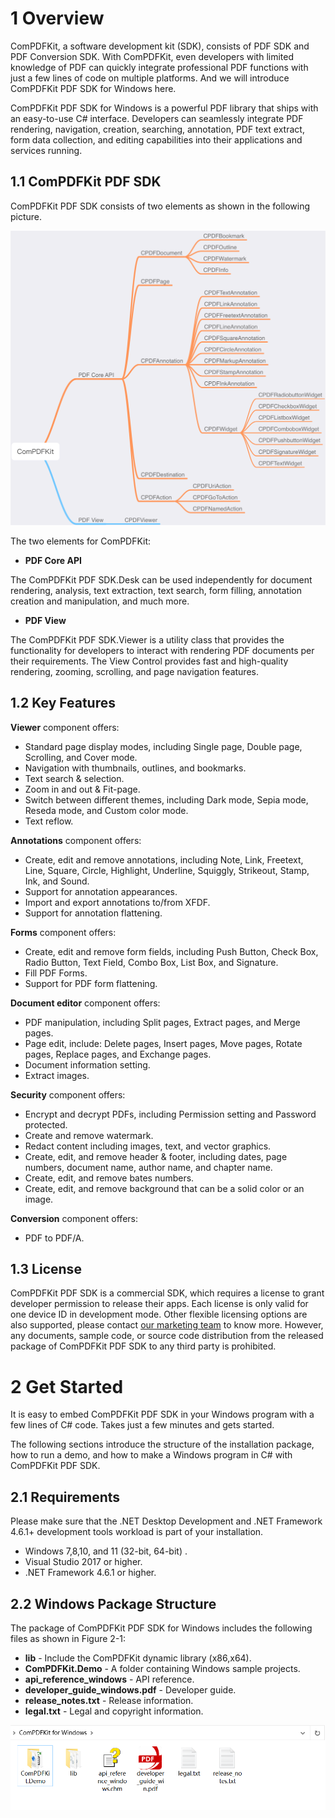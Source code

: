 # 1 Overview

ComPDFKit, a software development kit (SDK), consists of PDF SDK and PDF Conversion SDK. With ComPDFKit, even developers with limited knowledge of PDF can quickly integrate professional PDF functions with just a few lines of code on multiple platforms. And we will introduce ComPDFKit PDF SDK for Windows here.

ComPDFKit PDF SDK for Windows is a powerful PDF library that ships with an easy-to-use C# interface. Developers can seamlessly integrate PDF rendering, navigation, creation, searching, annotation, PDF text extract, form data collection, and editing capabilities into their applications and services running.

## 1.1 ComPDFKit PDF SDK

ComPDFKit PDF SDK consists of two elements as shown in the following picture.

![Alt text](https://github.com/ComPDFKit/PDF-SDK-Windows/blob/main/images-windows/ComPDFKit.png)

The two elements for ComPDFKit:

- **PDF Core API**

The ComPDFKit PDF SDK.Desk can be used independently for document rendering, analysis, text extraction, text search, form filling, annotation creation and manipulation, and much more.
- **PDF View**

The ComPDFKit PDF SDK.Viewer is a utility class that provides the functionality for developers to interact with rendering PDF documents per their requirements. The View Control provides fast and high-quality rendering, zooming, scrolling, and page navigation features.
## 1.2 Key Features

**Viewer** component offers:

- Standard page display modes, including Single page, Double page, Scrolling, and Cover mode.
- Navigation with thumbnails, outlines, and bookmarks.
- Text search & selection.
- Zoom in and out & Fit-page.
- Switch between different themes, including Dark mode, Sepia mode, Reseda mode, and Custom color mode.
- Text reflow.

**Annotations** component offers:

- Create, edit and remove annotations, including Note, Link, Freetext, Line, Square, Circle, Highlight, Underline, Squiggly, Strikeout, Stamp, Ink, and Sound.
- Support for annotation appearances.
- Import and export annotations to/from XFDF.
- Support for annotation flattening.

**Forms** component offers:

- Create, edit and remove form fields, including Push Button, Check Box, Radio Button, Text Field, Combo Box, List Box, and Signature.
- Fill PDF Forms.
- Support for PDF form flattening.

**Document editor** component offers:

- PDF manipulation, including Split pages, Extract pages, and Merge pages.
- Page edit, include: Delete pages, Insert pages, Move pages, Rotate pages, Replace pages, and Exchange pages.
- Document information setting.
- Extract images.

**Security** component offers:

- Encrypt and decrypt PDFs, including Permission setting and Password protected.
- Create and remove watermark.
- Redact content including images, text, and vector graphics.
- Create, edit, and remove header & footer, including dates, page numbers, document name, author name, and chapter name.
- Create, edit, and remove bates numbers.
- Create, edit, and remove background that can be a solid color or an image.

**Conversion** component offers:

- PDF to PDF/A.

## 1.3 License

ComPDFKit PDF SDK is a commercial SDK, which requires a license to grant developer permission to release their apps. Each license is only valid for one device ID in development mode. Other flexible licensing options are also supported, please contact [our marketing team](mailto:support@compdf.com) to know more. However, any documents, sample code, or source code distribution from the released package of ComPDFKit PDF SDK to any third party is prohibited.

# 2 Get Started

It is easy to embed ComPDFKit PDF SDK in your Windows program with a few lines of C# code. Takes just a few minutes and gets started. 

The following sections introduce the structure of the installation package, how to run a demo, and how to make a Windows program in C# with ComPDFKit PDF SDK. 

## 2.1 Requirements

Please make sure that the .NET Desktop Development and .NET Framework 4.6.1+ development tools workload is part of your installation.  

- Windows 7,8,10, and 11 (32-bit, 64-bit)  .
- Visual Studio 2017 or higher.
- .NET Framework 4.6.1 or higher.

## 2.2 Windows Package Structure

The package of ComPDFKit PDF SDK for Windows includes the following files as shown in Figure 2-1:

- **lib** - Include the ComPDFKit dynamic library (x86,x64).
- **ComPDFKit.Demo** - A folder containing Windows sample projects.
- **api_reference_windows** - API reference.
- **developer_guide_windows.pdf** - Developer guide.
- **release_notes.txt** - Release information.
- **legal.txt** - Legal and copyright information.

![Alt text](https://github.com/ComPDFKit/PDF-SDK-Windows/blob/main/images-windows/image-20220218141621062.png)
